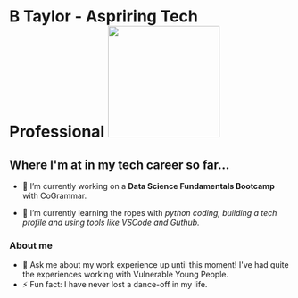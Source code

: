 
# B Taylor - Aspriring Tech Professional <img src="https://github.com/Btaylorr/btaylorr/assets/164377624/4493b76c-240e-4682-9e4a-e1bb415b7685" width="200" height="200">

## Where I'm at in my tech career so far...
- 🔭 I’m currently working on a **Data Science Fundamentals Bootcamp** with CoGrammar.

- 🌱 I’m currently learning the ropes with _python coding, building a tech profile and using tools like VSCode and Guthub._

### About me
- 💬 Ask me about my work experience up until this moment! I've had quite the experiences working with Vulnerable Young People. 
- ⚡ Fun fact: I have never lost a dance-off in my life. 

